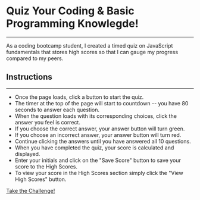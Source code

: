 <h1>Quiz Your Coding & Basic Programming Knowlegde!</h1>
<hr>

<p>As a coding bootcamp student, I created a timed quiz on JavaScript fundamentals that stores high scores so that I can gauge my progress compared to my peers.</p>

<h2>Instructions</h2>
<hr>
<ul>
<li>Once the page loads, click a button to start the quiz.</li>
<li>The timer at the top of the page will start to countdown -- you have 80 seconds to answer each question.</li>
<li>When the question loads with its corresponding choices, click the answer you feel is correct.</li>
<li>If you choose the correct answer, your answer button will turn green.</li>
<li>If you choose an incorrect answer, your answer button will turn red.</li>
<li>Continue clicking the answers until you have answered all 10 questions.</li>
<li>When you have completed the quiz, your score is calculated and displayed.</li>
<li>Enter your initials and click on the "Save Score" button to save your score to the High Scores.</li>
<li>To view your score in the High Scores section simply click the "View High Scores" button.</li>

</ul>

[Take the Challenge!](https://EMaynard802.github.io)
